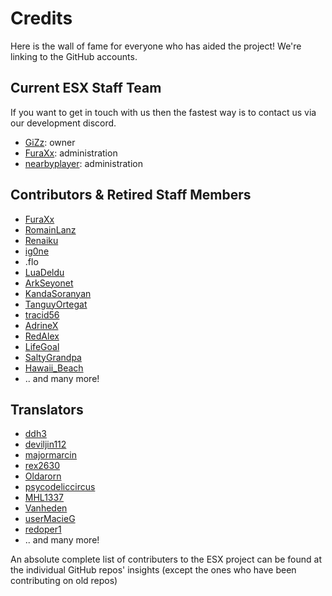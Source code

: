 # Credits

Here is the wall of fame for everyone who has aided the project! We're linking to the GitHub accounts.

## Current ESX Staff Team

If you want to get in touch with us then the fastest way is to contact us via our development discord.

- [GiZz](https://github.com/indilo53): owner
- [FuraXx](https://github.com/FuraXx): administration
- [nearbyplayer](https://github.com/nearbyplayer): administration

## Contributors & Retired Staff Members

- [FuraXx](https://github.com/FuraXx)
- [RomainLanz](https://github.com/RomainLanz)
- [Renaiku](https://github.com/renaiku)
- [ig0ne](https://github.com/ig0ne)
- .flo
- [LuaDeldu](https://github.com/LuaDeldu)
- [ArkSeyonet](https://github.com/ArkSeyonet)
- [KandaSoranyan](https://github.com/KandaSoranyan)
- [TanguyOrtegat](https://github.com/TanguyOrtegat)
- [tracid56](https://github.com/tracid56)
- [AdrineX](https://github.com/AdrineX)
- [RedAlex](https://github.com/RedAlex)
- [LifeGoal](https://github.com/LifeGoal)
- [SaltyGrandpa](https://github.com/SaltyGrandpa)
- [Hawaii_Beach](https://github.com/ElPumpo)
- .. and many more!

## Translators

- [ddh3](https://github.com/ddh3)
- [deviljin112](https://github.com/deviljin112)
- [majormarcin](https://github.com/majormarcin)
- [rex2630](https://github.com/rex2630)
- [Oldarorn](https://github.com/Oldarorn)
- [psycodeliccircus](https://github.com/psycodeliccircus)
- [MHL1337](https://github.com/MHL1337)
- [Vanheden](https://github.com/Vanheden)
- [userMacieG](https://github.com/userMacieG)
- [redoper1](https://github.com/redoper1)
- .. and many more!

An absolute complete list of contributers to the ESX project can be found at the individual GitHub repos' insights (except the ones who have been contributing on old repos)
